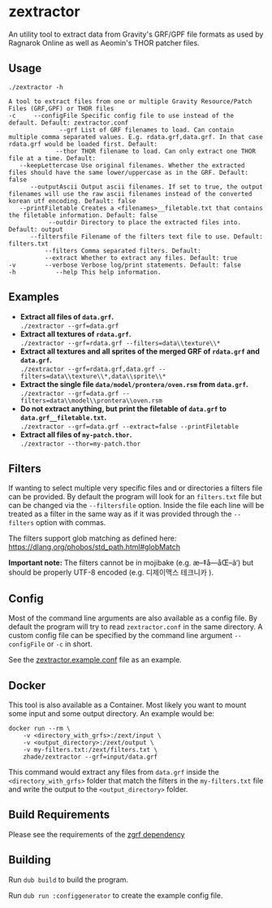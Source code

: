 # zextractor

An utility tool to extract data from Gravity's GRF/GPF file formats as used by Ragnarok Online as well as Aeomin's THOR patcher files.

## Usage
`./zextractor -h`
```
A tool to extract files from one or multiple Gravity Resource/Patch Files (GRF,GPF) or THOR files
-c     --configFile Specific config file to use instead of the default. Default: zextractor.conf
              --grf List of GRF filenames to load. Can contain multiple comma separated values. E.g. rdata.grf,data.grf. In that case rdata.grf would be loaded first. Default: 
             --thor THOR filename to load. Can only extract one THOR file at a time. Default: 
   --keepLettercase Use original filenames. Whether the extracted files should have the same lower/uppercase as in the GRF. Default: false
      --outputAscii Output ascii filenames. If set to true, the output filenames will use the raw ascii filenames instead of the converted korean utf encoding. Default: false
   --printFiletable Creates a <filenames>__filetable.txt that contains the filetable information. Default: false
           --outdir Directory to place the extracted files into. Default: output
      --filtersfile Filename of the filters text file to use. Default: filters.txt
          --filters Comma separated filters. Default: 
          --extract Whether to extract any files. Default: true
-v        --verbose Verbose log/print statements. Default: false
-h           --help This help information.
```

## Examples
- **Extract all files of `data.grf`.**  
`./zextractor --grf=data.grf`
- **Extract all textures of `rdata.grf`.**  
`./zextractor --grf=rdata.grf --filters=data\\texture\\*`
- **Extract all textures and all sprites of the merged GRF of `rdata.grf` and `data.grf`.**  
`./zextractor --grf=rdata.grf,data.grf --filters=data\\texture\\*,data\\sprite\\*`
- **Extract the single file `data/model/prontera/oven.rsm` from `data.grf`.**  
`./zextractor --grf=data.grf --filters=data\\model\\prontera\\oven.rsm`
- **Do not extract anything, but print the filetable of `data.grf` to `data.grf__filetable.txt`.**  
`./zextractor --grf=data.grf --extract=false --printFiletable`
- **Extract all files of `my-patch.thor`.**  
`./zextractor --thor=my-patch.thor`

## Filters
If wanting to select multiple very specific files and or directories a filters file can be provided.
By default the program will look for an `filters.txt` file but can be changed via the `--filtersfile` option.
Inside the file each line will be treated as a filter in the same way as if it was provided through the `--filters` option with commas.

The filters support glob matching as defined here: https://dlang.org/phobos/std_path.html#globMatch

**Important note:** The filters cannot be in mojibake (e.g. æ–‡å—åŒ–ã‘) but should be properly UTF-8 encoded (e.g. 디제이맥스 테크니카 ).

## Config
Most of the command line arguments are also available as a config file.
By default the program will try to read `zextractor.conf` in the same directory.
A custom config file can be specified by the command line argument `--configFile` or `-c` in short.

See the [zextractor.example.conf](https://github.com/zhad3/zextractor/blob/main/zextractor.example.conf) file as an example.

## Docker
This tool is also available as a Container. Most likely you want to mount some input and some output directory. An example would be:
```
docker run --rm \
    -v <directory_with_grfs>:/zext/input \
    -v <output_directory>:/zext/output \
    -v my-filters.txt:/zext/filters.txt \
    zhade/zextractor --grf=input/data.grf
```
This command would extract any files from `data.grf` inside the `<directory_with_grfs>` folder that match the filters in the `my-filters.txt` file and write the output to the `<output_directory>` folder.

## Build Requirements
Please see the requirements of the [zgrf dependency](https://github.com/zhad3/zgrf#building)

## Building

Run `dub build` to build the program.

Run `dub run :configgenerator` to create the example config file.
